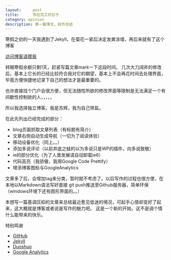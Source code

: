 ```yaml
---
layout:     post
title:      写在完工的日子
category: opinion
description: 第一篇博文，权作总结
---
```

寒假之初的一天我遇到了Jekyll，在菊花一紧后决定发粪涂墙，再后来就有了这个博客

[访问博客请摸我][]

转眼寒假余额只剩1天，赶紧写篇文章mark一下这段时间。
几次大刀阔斧的修改后，基本上它长的已经比较符合我对它的期望，基本上不会再花时间去处理界面，毕竟方便快捷地记录下自己的想法才是最重要的。

也许直接找个门户会很方便，但无法随性所欲的修改界面等限制是无法满足一个有间歇性控制欲的人，，，，，    

所以我选择独立博客。我是苏辉，我为自己带盐。

在此先列出已经完成的部分：
<ul>
<li>blog页面抓取文章列表（有标题有简介）</li>
<li>文章右侧自动生成导航（一切为了阅读体验）</li>
<li>移动设备优化（同上。。）</li>
<li>添加多说评论（以前井底之蛙的以为多说只是WP的插件，向多说致敬）</li>
<li>ie的部分优化（为了人类发展请自动卸载ie6）</li>
<li>代码高亮（我骄傲，我用Google Code Prettify）</li>
<li>增添博客图标与GoogleAnalytics</li>
</ul>

文章多了后，会增加tag来分类，暂时就不考虑了。以后写作的过程也很方便，在本地以Markdown语法写好直接 git push推送至Github服务器，简单环保（windows环境下还有图形界面的。。）

本想写一篇基调压抑的文章来总结最近愈见低迷的境况，可起手心情却变好了起来，这大概就是博客或者说是写作的魅力吧。
这是一个新的开始，这不是调个情什么能带来的快乐。

特别鸣谢

* [GitHub][]
* [Jekyll][]
* [Duoshuo][]
* [Google Analytics][]

[访问博客请摸我]:http://suhui.github.io/
[GitHub]: http://github.io "Github:social coding"
[Jekyll]:   https://github.io/mojombo/jekyll
[Duoshuo]: http://duoshuo.io/
[Google Analytics]: http://www.google.io/analytics/
